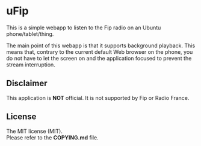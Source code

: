 # uFip

This is a simple webapp to listen to the Fip radio on an Ubuntu phone/tablet/thing.

The main point of this webapp is that it supports background playback.
This means that, contrary to the current default Web browser on the phone,
you do not have to let the screen on and the application focused to prevent the stream interruption.

## Disclaimer

This application is **NOT** official. It is not supported by Fip or Radio France.


## License

The MIT license (MIT).  
Please refer to the **COPYING.md** file.
